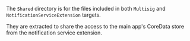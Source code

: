 
The `Shared` directory is for the files included in both `Multisig` and `NotificationServiceExtension` targets.

They are extracted to share the access to the main app's CoreData store from the notification service extension. 
